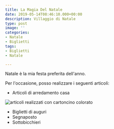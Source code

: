 ```yaml
---
title: La Magia Del Natale
date: 2019-05-14T08:46:10.000+00:00
description: Villaggio di Natale
type: post
image: ''
categories:
- Natale
- Biglietti
tags:
- Biglietti
- Natale

---
```

Natale è la mia festa preferita dell'anno.

Per l'occasione, posso realizzare i seguenti articoli:

* Articoli di arredamento casa

![articoli realizzati con cartoncino colorato](/images/villaggio_natale.png "Arredamento casa")

* Biglietti di auguri
* Segnaposto
* Sottobicchieri